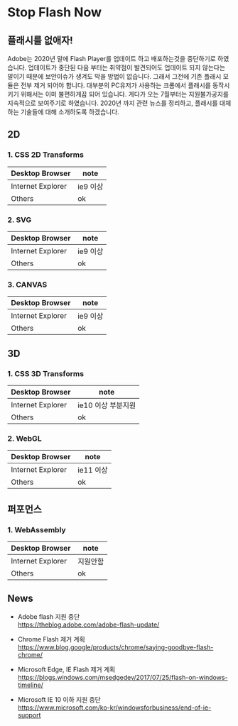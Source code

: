 # Stop Flash Now
## 플래시를 없애자!

Adobe는 2020년 말에 Flash Player를 업데이트 하고 배포하는것을 중단하기로 하였습니다. 업데이트가 중단된 다음 부터는 취약점이 발견되어도 업데이트 되지 않는다는 말이기 때문에 보안이슈가 생겨도 막을 방법이 없습니다. 그래서 그전에 기존 플래시 모듈은 전부 제거 되어야 합니다. 
대부분의 PC유저가 사용하는 크롬에서 플래시를 동작시키기 위해서는 이미 불편하게끔 되어 있습니다. 게다가 오는 7월부터는 지원불가공지를 지속적으로 보여주기로 하였습니다. 
2020년 까지 관련 뉴스를 정리하고, 플래시를 대체하는 기술들에 대해 소개하도록 하겠습니다.

## 2D

### 1. CSS 2D Transforms
|Desktop Browser  |note   |
|-----------------|-------|
|Internet Explorer|ie9 이상|
|Others           |ok   |



### 2. SVG
|Desktop Browser  |note   |
|-----------------|-------|
|Internet Explorer|ie9 이상|
|Others           |ok   |


### 3. CANVAS
|Desktop Browser  |note   |
|-----------------|-------|
|Internet Explorer|ie9 이상|
|Others           |ok   |


## 3D

### 1. CSS 3D Transforms
|Desktop Browser  |note   |
|-----------------|-------|
|Internet Explorer|ie10 이상 부분지원|
|Others           |ok   |


### 2. WebGL
|Desktop Browser  |note   |
|-----------------|-------|
|Internet Explorer|ie11 이상|
|Others           |ok   |



## 퍼포먼스
### 1. WebAssembly
|Desktop Browser  |note   |
|-----------------|-------|
|Internet Explorer|지원안함|
|Others           |ok   |


## News
* Adobe flash 지원 중단   
https://theblog.adobe.com/adobe-flash-update/

* Chrome Flash 제거 계획   
https://www.blog.google/products/chrome/saying-goodbye-flash-chrome/

* Microsoft Edge, IE Flash 제거 계획   
https://blogs.windows.com/msedgedev/2017/07/25/flash-on-windows-timeline/

* Microsoft IE 10 이하 지원 중단   
https://www.microsoft.com/ko-kr/windowsforbusiness/end-of-ie-support


